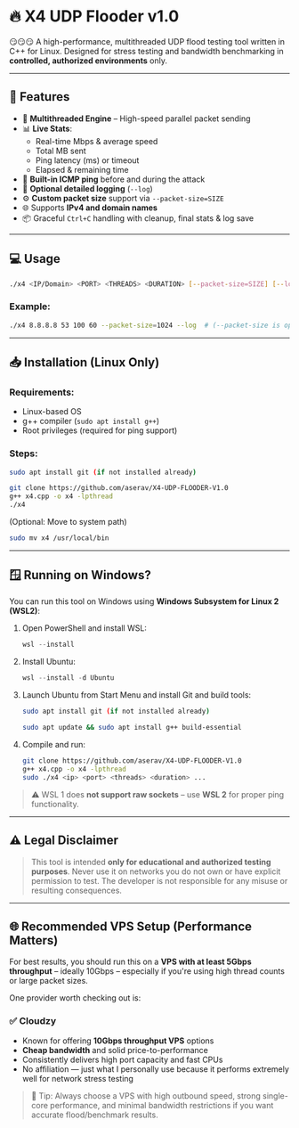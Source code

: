 # 🔥 X4 UDP Flooder v1.0

😏😏😏 A high-performance, multithreaded UDP flood testing tool written in C++ for Linux. Designed for stress testing and bandwidth benchmarking in **controlled, authorized environments** only.

---

## 🚀 Features

- 🧵 **Multithreaded Engine** – High-speed parallel packet sending  
- 📊 **Live Stats**:
  - Real-time Mbps & average speed  
  - Total MB sent  
  - Ping latency (ms) or timeout  
  - Elapsed & remaining time  
- 🧠 **Built-in ICMP ping** before and during the attack  
- 📄 **Optional detailed logging** (`--log`)  
- ⚙️ **Custom packet size** support via `--packet-size=SIZE`  
- 🌐 Supports **IPv4 and domain names**  
- 📦 Graceful `Ctrl+C` handling with cleanup, final stats & log save  

---

## 💻 Usage

```bash
./x4 <IP/Domain> <PORT> <THREADS> <DURATION> [--packet-size=SIZE] [--log]
```

### Example:
```bash
./x4 8.8.8.8 53 100 60 --packet-size=1024 --log  # (--packet-size is optional; defaults to 1024 if not specified)
```

---

## 📥 Installation (Linux Only)

### Requirements:
- Linux-based OS  
- g++ compiler (`sudo apt install g++`)  
- Root privileges (required for ping support)

### Steps:

```bash
sudo apt install git (if not installed already)

git clone https://github.com/aserav/X4-UDP-FLOODER-V1.0
g++ x4.cpp -o x4 -lpthread
./x4
```

(Optional: Move to system path)

```bash
sudo mv x4 /usr/local/bin
```

---

## 🪟 Running on Windows?

You can run this tool on Windows using **Windows Subsystem for Linux 2 (WSL2)**:

1. Open PowerShell and install WSL:
   ```powershell
   wsl --install
   ```

2. Install Ubuntu:
   ```powershell
   wsl --install -d Ubuntu
   ```

3. Launch Ubuntu from Start Menu and install Git and build tools:
   ```bash
   sudo apt install git (if not installed already)
  
   sudo apt update && sudo apt install g++ build-essential
   ```

4. Compile and run:
   ```bash
   git clone https://github.com/aserav/X4-UDP-FLOODER-V1.0
   g++ x4.cpp -o x4 -lpthread
   sudo ./x4 <ip> <port> <threads> <duration> ...
   ```

> ⚠️ WSL 1 does **not support raw sockets** – use **WSL 2** for proper ping functionality.

---

## ⚠️ Legal Disclaimer

> This tool is intended **only for educational and authorized testing purposes**. Never use it on networks you do not own or have explicit permission to test. The developer is not responsible for any misuse or resulting consequences.

---

## 🌐 Recommended VPS Setup (Performance Matters)

For best results, you should run this on a **VPS with at least 5Gbps throughput** – ideally 10Gbps – especially if you're using high thread counts or large packet sizes.

One provider worth checking out is:

### ✅ Cloudzy

- Known for offering **10Gbps throughput VPS** options  
- **Cheap bandwidth** and solid price-to-performance  
- Consistently delivers high port capacity and fast CPUs  
- No affiliation — just what I personally use because it performs extremely well for network stress testing

> 🧠 Tip: Always choose a VPS with high outbound speed, strong single-core performance, and minimal bandwidth restrictions if you want accurate flood/benchmark results.
